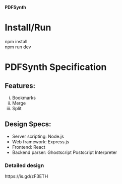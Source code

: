 <strong>PDFSynth</strong>

<h1>Install/Run</h1>
npm install<br>
npm run dev
<h1>PDFSynth Specification</h1>

<h2>Features:</h2>

<ol type="i">
<li> Bookmarks </li>
<li> Merge </li>
<li> Split </li>
</ol>

<h2>Design Specs:</h2>

<ul>
<li>Server scripting: Node.js</li>
<li>Web framework: Express.js</li>
<li>Frontend: React</li>
<li>Backend parser: Ghostscript Postscript Interpreter</li>
</ul>

<h3>Detailed design</h3>
https://is.gd/zF3ETH

